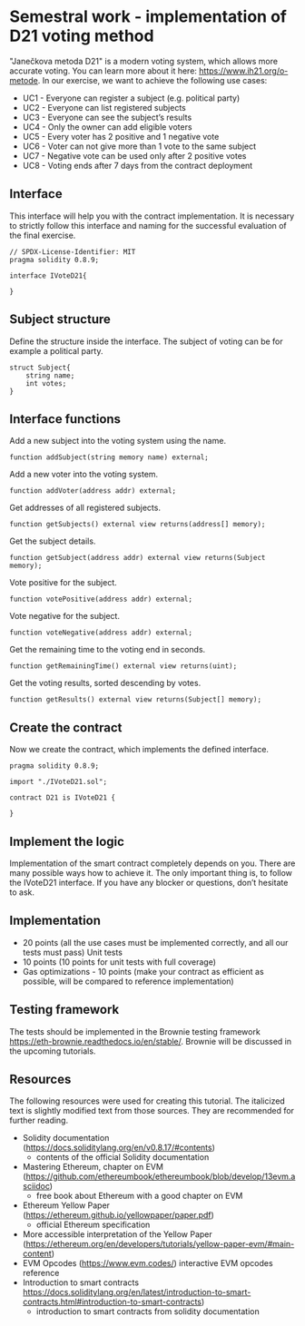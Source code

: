 # Semestral work - implementation of D21 voting method

"Janečkova metoda D21" is a modern voting system, which allows more accurate voting. You can learn more about it here: https://www.ih21.org/o-metode. In our exercise, we want to achieve the following use cases:

* UC1 - Everyone can register a subject (e.g. political party)
* UC2 - Everyone can list registered subjects
* UC3 - Everyone can see the subject’s results
* UC4 - Only the owner can add eligible voters
* UC5 - Every voter has 2 positive and 1 negative vote
* UC6 - Voter can not give more than 1 vote to the same subject
* UC7 - Negative vote can be used only after 2 positive votes
* UC8 - Voting ends after 7 days from the contract deployment

## Interface

This interface will help you with the contract implementation. It is necessary to strictly follow this interface and naming for the successful evaluation of the final exercise.

```
// SPDX-License-Identifier: MIT
pragma solidity 0.8.9;

interface IVoteD21{

}
```

## Subject structure

Define the structure inside the interface. The subject of voting can be for example a political party.

```
struct Subject{
    string name;
    int votes;
}
```

## Interface functions

Add a new subject into the voting system using the name.

```
function addSubject(string memory name) external;
```

Add a new voter into the voting system.

```
function addVoter(address addr) external;
```

Get addresses of all registered subjects.

```
function getSubjects() external view returns(address[] memory);
```

Get the subject details.

```
function getSubject(address addr) external view returns(Subject memory);
```

Vote positive for the subject.

```
function votePositive(address addr) external;
```

Vote negative for the subject.

```
function voteNegative(address addr) external;
```

Get the remaining time to the voting end in seconds.

```
function getRemainingTime() external view returns(uint);
```

Get the voting results, sorted descending by votes.

```
function getResults() external view returns(Subject[] memory);
```

## Create the contract

Now we create the contract, which implements the defined interface.

```
pragma solidity 0.8.9;

import "./IVoteD21.sol";

contract D21 is IVoteD21 {

}
```

## Implement the logic

Implementation of the smart contract completely depends on you. There are many possible ways how to achieve it. The only important thing is, to follow the IVoteD21 interface. If you have any blocker or questions, don’t hesitate to ask.

## Implementation
* 20 points (all the use cases must be implemented correctly, and all our tests must pass)
Unit tests
* 10 points (10 points for unit tests with full coverage)
* Gas optimizations - 10 points (make your contract as efficient as possible, will be compared to reference implementation)

## Testing framework

The tests should be implemented in the Brownie testing framework https://eth-brownie.readthedocs.io/en/stable/. Brownie will be discussed in the upcoming tutorials.


## Resources

The following resources were used for creating this tutorial. The italicized text is slightly modified text from those sources. They are recommended for further reading.

* Solidity documentation (https://docs.soliditylang.org/en/v0.8.17/#contents)
    * contents of the official Solidity documentation
* Mastering Ethereum, chapter on EVM (https://github.com/ethereumbook/ethereumbook/blob/develop/13evm.asciidoc)
    * free book about Ethereum with a good chapter on EVM
* Ethereum Yellow Paper (https://ethereum.github.io/yellowpaper/paper.pdf)
    * official Ethereum specification
* More accessible interpretation of the Yellow Paper (https://ethereum.org/en/developers/tutorials/yellow-paper-evm/#main-content)
* EVM Opcodes (https://www.evm.codes/)
interactive EVM opcodes reference
* Introduction to smart contracts https://docs.soliditylang.org/en/latest/introduction-to-smart-contracts.html#introduction-to-smart-contracts)
    * introduction to smart contracts from solidity documentation